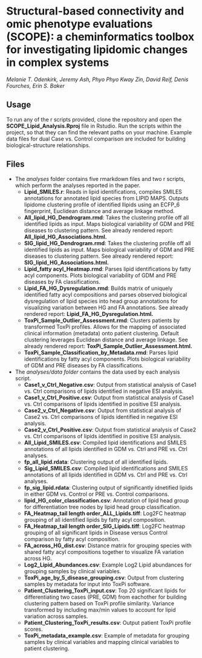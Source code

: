 # Structural-based connectivity and omic phenotype evaluations (SCOPE): a cheminformatics toolbox for investigating lipidomic changes in complex systems

*Melanie T. Odenkirk, Jeremy Ash, Phyo Phyo Kway Zin, David Reif, Denis Fourches, Erin S. Baker*

## Usage
To run any of the r scripts provided, clone the repository and open the **SCOPE_Lipid_Analysis.Rproj** file in Rstudio.
Run the scripts within the project, so that they can find the relevant paths on your machine. Example data files for dual Case vs. Control comparison are included for building biological-structure relationships.


## Files

* The *analyses* folder contains five rmarkdown files and two r scripts, which perform the analyses reported in the paper.
	* **Lipid_SMILES.r**: Reads in lipid identifications, compiles SMILES annotations for annotated lipid species from LIPID MAPS. Outputs lipidome clustering profile of identified
llipids using an ECFP_6 fingerprint, Euclidean distance and average linkage method. 
	* **All_lipid_HG_Dendrogram.rmd**: Takes the clustering profile off all identified lipids as input. Maps biological variability of GDM and PRE diseases to clustering pattern. See already rendered report: **All_lipid_HG_Associations.html.**
	* **SIG_lipid_HG_Dendrogram.rmd**: Takes the clustering profile off all identified lipids as input. Maps biological variability of GDM and PRE diseases to clustering pattern. See already rendered report: **SIG_lipid_HG_Associations.html.**
	* **Lipid_fatty acyl_Heatmap.rmd**: Parses lipid identifications by fatty acyl components. Plots biological variability of GDM and PRE diseases by FA classifications.
	* **Lipid_FA_HG_Dysregulation.rmd**: Builds matrix of uniquely identified fatty acyl compositions and parses observed biological dysregulation of lipid species into head group annotations for visualizing variation between HG and FA annotations. See already rendered report: **Lipid_FA_HG_Dysregulation.html.**
	* **ToxPi_Sample_Outlier_Assessment.rmd**: Clusters patients by transformed ToxPi profiles. Allows for the mapping of associated clinical information (metadata) onto patient clustering. Default clustering leverages Euclidean distance and average linkage. See already rendered report: **ToxPi_Sample_Outlier_Assessment.html.**
	* **ToxPi_Sample_Classification_by_Metadata.rmd**: Parses lipid identifications by fatty acyl components. Plots biological variability of GDM and PRE diseases by FA classifications. 
* The *analyses/data folder* contains the data used by each analysis script.
	* **Case1_v_Ctrl_Negative.csv**: Output from statistical analysis of Case1 vs. Ctrl comparisons of lipids identified in negative ESI analysis.
	* **Case1_v_Ctrl_Positive.csv**: Output from statistical analysis of Case1 vs. Ctrl comparisons of lipids identified in positive ESI analysis.
	* **Case2_v_Ctrl_Negative.csv**: Output from statistical analysis of Case2 vs. Ctrl comparisons of lipids identified in negative ESI analysis.
	* **Case2_v_Ctrl_Positive.csv**: Output from statistical analysis of Case2 vs. Ctrl comparisons of lipids identified in positive ESI analysis.
	* **All_Lipid_SMILES.csv**: Compiled lipid identifications and SMILES annotations of all lipids identified in GDM vs. Ctrl and PRE vs. Ctrl analyses.
	* **fp_all_lipid.rdata**: Clustering output of all identified lipids. 
	* **Sig_Lipid_SMILES.csv**: Compiled lipid identifications and SMILES annotations of all lipids identified in GDM vs. Ctrl and PRE vs. Ctrl analyses.
	* **fp_sig_lipid.rdata**: Clustering output of significantly idnetified lipids in either GDM vs. Control or PRE vs. Control comparisons. 
	* **lipid_HG_color_classification.csv**: Annotation of lipid head group for differentiation tree nodes by lipid head group classification. 
	* **FA_Heatmap_tail length order_ALL_Lipids.tiff**: Log2FC heatmap grouping of all identified lipids by fatty acyl composition.
	* **FA_Heatmap_tail length order_SIG_Lipids.tiff**: Log2FC heatmap grouping of all significant lipids in Disease versus Control comparison by fatty acyl composition.
	* **FA_across_HG_dist.csv**: Distance matrix for grouping species with shared fatty acyl compositions together to visualize FA variation across HG. 
	* **Log2_Lipid_Abundances.csv**: Example Log2 Lipid abundances for grouping samples by clinical variables.
	* **ToxPi_age_by_5_disease_grouping.csv**: Output from clustering samples by metadata for input into ToxPi software.
	* **Patient_Clustering_ToxPi_input.csv**: Top 20 significant lipids for differentiating two cases (PRE, GDM) from eachother for building clustering pattern based on ToxPi profile similarity. Variance transformed by including max/min values to account for lipid variation across samples. 
	* **Patient_Clustering_ToxPi_results.csv**: Output patient ToxPi profile scores.
	* **ToxPi_metadata_example.csv**: Example of metadata for grouping samples by clinical variables and mapping clinical variables to patient clustering. 

